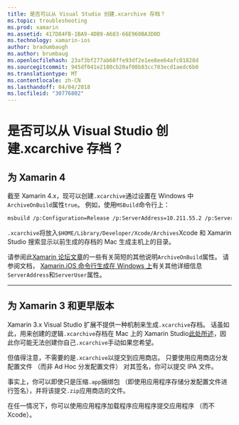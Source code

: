 ```yaml
---
title: 是否可以从 Visual Studio 创建.xcarchive 存档？
ms.topic: troubleshooting
ms.prod: xamarin
ms.assetid: 417D84FB-1BA9-4DB9-A683-66E960BA3D0D
ms.technology: xamarin-ios
author: bradumbaugh
ms.author: brumbaug
ms.openlocfilehash: 23af3bf277ab68ffe93df2e1ee8ee64afc01828d
ms.sourcegitcommit: 945df041e2180cb20af08b83cc703ecd1aedc6b0
ms.translationtype: MT
ms.contentlocale: zh-CN
ms.lasthandoff: 04/04/2018
ms.locfileid: "30776802"
---
```

# <a name="is-it-possible-to-create-a-xcarchive-archive-from-visual-studio"></a>是否可以从 Visual Studio 创建.xcarchive 存档？

## <a name="for-xamarin-4"></a>为 Xamarin 4

截至 Xamarin 4.x，现可以创建`.xcarchive`通过设置在 Windows 中`ArchiveOnBuild`属性`true`。 例如，使用`MSBuild`命令行上：

```bash
msbuild /p:Configuration=Release /p:ServerAddress=10.211.55.2 /p:ServerUser=xamUser /p:Platform=iPhone /p:ArchiveOnBuild=true /t:"Build" MyProject.csproj
```

`.xcarchive`将放入`$HOME/Library/Developer/Xcode/Archives`Xcode 和 Xamarin Studio 搜索显示以前生成的存档的 Mac 生成主机上的目录。

请参阅此[Xamarin 论坛文章](https://forums.xamarin.com/discussion/comment/156635/#Comment_156635)的一些有关简短的其他说明`ArchiveOnBuild`属性。 请参阅文档， [Xamarin.iOS 命令行生成在 Windows 上](~/ios/get-started/installation/windows/connecting-to-mac/index.md)有关其他详细信息`ServerAddress`和`ServerUser`属性。

* * *

## <a name="for-xamarin-3-and-earlier"></a>为 Xamarin 3 和更早版本

Xamarin 3.x Visual Studio 扩展不提供一种机制来生成`.xcarchive`存档。 话虽如此，用来创建的逻辑`.xcarchive`存档在 Mac 上的 Xamarin Studio[此处所述](https://bugzilla.xamarin.com/show_bug.cgi?id=35#c5)，因此你可能无法创建你自己`.xcarchive`手动如果您希望。

但值得注意，不需要的是`.xcarchive`以提交到应用商店。 只要使用应用商店分发配置文件 （而非 Ad Hoc 分发配置文件） 对其签名，你可以提交 IPA 文件。

事实上，你可以即使只是压缩`.app`捆绑包 （即使用应用程序存储分发配置文件进行签名），并将该提交`.zip`应用商店的文件。

在任一情况下，你可以使用应用程序加载程序应用程序提交应用程序 （而不 Xcode）。

